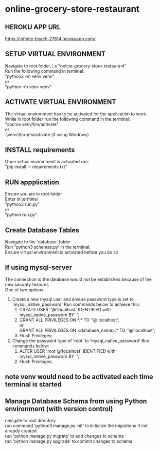 # online-grocery-store-restaurant

## HEROKU APP URL
https://infinite-beach-27814.herokuapp.com/

## SETUP VIRTUAL ENVIRONMENT
Navigate to root folder, i.e "online-grocery-store-restaurant"<br/>
Run the following command in terminal:<br/>
"python3 -m venv venv"<br/> 
or <br/>
"python -m venv venv"

## ACTIVATE VIRTUAL ENVIRONMENT
The virtual environment has to be activated for the application to work.<br/>
While in root folder run the following command in the terminal:<br/> 
"source venv/bin/activate"<br/>
       or<br/>
.\venv\Scripts\activate (if using Windows)

## INSTALL requirements
Once virtual environment is activated run:<br/>
"pip install -r requirements.txt"


## RUN appplication
Ensure you are in root folder<br/>
Enter in terminal<br/>
"python3 run.py"<br/>
or<br/> 
"python run.py"

## Create Database Tables
Navigate to the 'database' folder<br/>
Run "python3 schemas.py' in the terminal.<br/>
Ensure virtual environment is activated before you do so

## If using mysql-server
The connection to the database would not be established because of the new security features<br/>
One of two options:
1. Create a new mysql user and ensure password type is set to 'mysql_native_password'
    Run commands below to achieve this:<br/>
    1. CREATE USER '<newuser>'@'localhost' IDENTIFIED with mysql_native_password BY '<password>';
    2. GRANT ALL PRIVILEGES ON \*.\* TO '<newuser>'@'localhost';<br/>
                              or<br/>
       GRANT ALL PRIVILEGES ON <database_name>.* TO '<newuser>'@'localhost';
    3. Flush Privileges;
2. Change the password type of 'root' to 'mysql_native_password'
   Run commands below:<br/>
   1. ALTER USER 'root'@'localhost' IDENTIFIED with mysql_native_password BY '<MyNewPass>';
   2. Flush Privileges;

## note venv would need to be activated each time terminal is started


## Manage Database Schema from using Python environment (with version control)
navigate to root directory<br>
run command 'python3 manage.py init' to initialize the migrations if not already created<br>
run 'python manage.py migrate' to add changes to schema<br>
run 'python manage.py upgrade' to commit changes to schema

